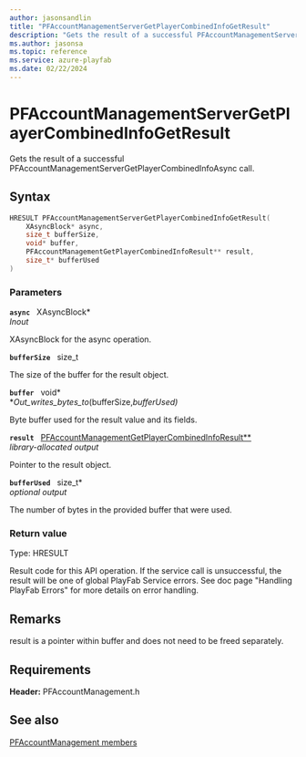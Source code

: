 ```yaml
---
author: jasonsandlin
title: "PFAccountManagementServerGetPlayerCombinedInfoGetResult"
description: "Gets the result of a successful PFAccountManagementServerGetPlayerCombinedInfoAsync call."
ms.author: jasonsa
ms.topic: reference
ms.service: azure-playfab
ms.date: 02/22/2024
---
```


# PFAccountManagementServerGetPlayerCombinedInfoGetResult  

Gets the result of a successful PFAccountManagementServerGetPlayerCombinedInfoAsync call.  

## Syntax  
  
```cpp
HRESULT PFAccountManagementServerGetPlayerCombinedInfoGetResult(  
    XAsyncBlock* async,  
    size_t bufferSize,  
    void* buffer,  
    PFAccountManagementGetPlayerCombinedInfoResult** result,  
    size_t* bufferUsed  
)  
```  
  
### Parameters  
  
**`async`** &nbsp; XAsyncBlock*  
*_Inout_*  
  
XAsyncBlock for the async operation.  
  
**`bufferSize`** &nbsp; size_t  
  
The size of the buffer for the result object.  
  
**`buffer`** &nbsp; void*  
*_Out_writes_bytes_to_(bufferSize,*bufferUsed)*  
  
Byte buffer used for the result value and its fields.  
  
**`result`** &nbsp; [PFAccountManagementGetPlayerCombinedInfoResult**](../../pfaccountmanagementtypes/structs/pfaccountmanagementgetplayercombinedinforesult.md)  
*library-allocated output*  
  
Pointer to the result object.  
  
**`bufferUsed`** &nbsp; size_t*  
*optional output*  
  
The number of bytes in the provided buffer that were used.  
  
  
### Return value
Type: HRESULT
  
Result code for this API operation. If the service call is unsuccessful, the result will be one of global PlayFab Service errors. See doc page "Handling PlayFab Errors" for more details on error handling.
  
## Remarks  
  
result is a pointer within buffer and does not need to be freed separately.
  
## Requirements  
  
**Header:** PFAccountManagement.h
  
## See also  
[PFAccountManagement members](../pfaccountmanagement_members.md)  

  
  
